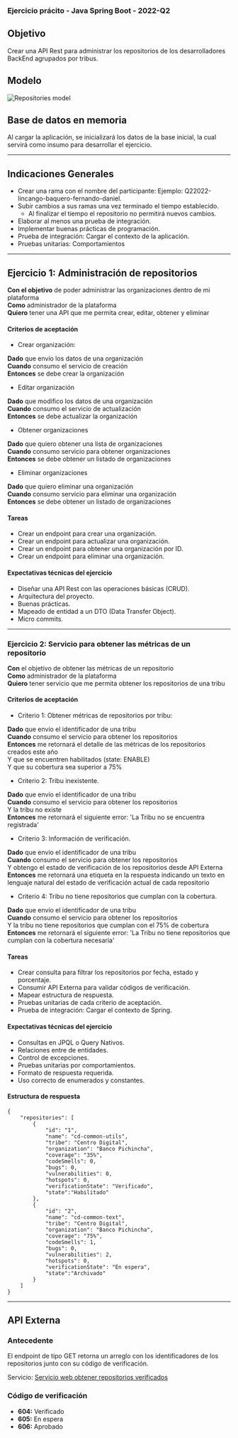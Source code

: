 ### Ejercicio prácito - Java Spring Boot - 2022-Q2

## Objetivo
Crear una API Rest para administrar los repositorios de los desarrolladores BackEnd agrupados por tribus.

## Modelo
![](./modelo.jpg "Repositories model")

## Base de datos en memoria
Al cargar la aplicación, se inicializará los datos de la base inicial, la cual servirá como insumo para desarrollar el ejercicio. 

---

## Indicaciones Generales

- Crear una rama con el nombre del participante: Ejemplo: Q22022-lincango-baquero-fernando-daniel.
- Subir cambios a sus ramas una vez terminado el tiempo establecido.
    - Al finalizar el tiempo el repositorio no permitirá nuevos cambios.
- Elaborar al menos una prueba de integración.
- Implementar buenas prácticas de programación.
- Prueba de integración: Cargar el contexto de la aplicación.
- Pruebas unitarias: Comportamientos

---
## Ejercicio 1: Administración de repositorios 

<p><strong>Con el objetivo</strong> de poder administrar las organizaciones dentro de mi plataforma<br>
<strong>Como</strong> administrador de la plataforma<br>
<strong>Quiero</strong> tener una API que me permita crear, editar, obtener y eliminar</p>

#### Criterios de aceptación

- Crear organización:

<p><strong>Dado</strong> que envío los datos de una organización<br>
<strong>Cuando</strong> consumo el servicio de creación<br>
<strong>Entonces</strong> se debe crear la organización</p>

- Editar organización
<p><strong>Dado</strong> que modifico los datos de una organización<br>
<strong>Cuando</strong> consumo el servicio de actualización<br>
<strong>Entonces</strong> se debe actualizar la organización</p>

- Obtener organizaciones
<p><strong>Dado</strong> que quiero obtener una lista de organizaciones<br>
<strong>Cuando</strong> consumo servicio para obtener organizaciones<br>
<strong>Entonces</strong> se debe obtener un listado de organizaciones</p>

- Eliminar organizaciones
<p><strong>Dado</strong> que quiero eliminar una organización<br>
<strong>Cuando</strong> consumo servicio para eliminar una organización<br>
<strong>Entonces</strong> se debe obtener un listado de organizaciones</p>

#### Tareas

- Crear un endpoint para crear una organización.
- Crear un endpoint para actualizar una organización.
- Crear un endpoint para obtener una organización por ID.
- Crear un endpoint para eliminar una organización.

#### Expectativas técnicas del ejercicio

- Diseñar una API Rest con las operaciones básicas (CRUD).
- Arquitectura del proyecto.
- Buenas prácticas.
- Mapeado de entidad a un DTO (Data Transfer Object).
- Micro commits. 

---

### Ejercicio 2: Servicio para obtener las métricas de un repositorio

<p><strong>Con</strong> el objetivo de obtener las métricas de un repositorio<br>
<strong>Como</strong> administrador de la plataforma<br>
<strong>Quiero</strong> tener servicio que me permita obtener los repositorios de una tribu</p>

#### Criterios de aceptación

- Criterio 1: Obtener métricas de repositorios por tribu:

<p><strong>Dado</strong> que envío el identificador de una tribu<br>
<strong>Cuando</strong> consumo el servicio para obtener los repositorios<br>
<strong>Entonces</strong> me retornará el detalle de las métricas de los repositorios creados este año <br>
Y que se encuentren habilitados (state: ENABLE) <br>
Y que su cobertura sea superior a 75%</p>

- Criterio 2: Tribu inexistente.

<p><strong>Dado</strong> que envío el identificador de una tribu<br>
<strong>Cuando</strong> consumo el servicio para obtener los repositorios<br>
Y la tribu no existe <br>
<strong>Entonces</strong> me retornará el siguiente error: 'La Tribu no se encuentra registrada'</p>

- Criterio 3: Información de verificación.

<p><strong>Dado</strong> que envío el identificador de una tribu<br>
<strong>Cuando</strong> consumo el servicio para obtener los repositorios<br>
Y obtengo el estado de verificación de los repositorios desde API Externa <br>
<strong>Entonces</strong> me retornará una etiqueta en la respuesta indicando un texto en lenguaje natural del estado de verificación actual de cada repositorio</p>

- Criterio 4: Tribu no tiene repositorios que cumplan con la cobertura.

<p><strong>Dado</strong> que envío el identificador de una tribu<br>
<strong>Cuando</strong> consumo el servicio para obtener los repositorios<br>
Y la tribu no tiene repositorios que cumplan con el 75% de cobertura <br>
<strong>Entonces</strong> me retornará el siguiente error: 'La Tribu no tiene repositorios que cumplan con la cobertura necesaria'</p>

#### Tareas

- Crear consulta para filtrar los repositorios por fecha, estado y porcentaje.
- Consumir API Externa para validar códigos de verificación.
- Mapear estructura de respuesta.
- Pruebas unitarias de cada criterio de aceptación.
- Prueba de integración: Cargar el contexto de Spring.

#### Expectativas técnicas del ejercicio

- Consultas en JPQL o Query Nativos.
- Relaciones entre de entidades.
- Control de excepciones.
- Pruebas unitarias por comportamientos.
- Formato de respuesta requerida.
- Uso correcto de enumerados y constantes.

#### Estructura de respuesta

```
{
	"repositories": [
		{
			"id": "1",
			"name": "cd-common-utils",
			"tribe": "Centro Digital",
			"organization": "Banco Pichincha",
			"coverage": "35%",
			"codeSmells": 0,
			"bugs": 0,
			"vulnerabilities": 0,
			"hotspots": 0,
			"verificationState": "Verificado",
			"state":"Habilitado"
		},
		{
			"id": "2",
			"name": "cd-common-text",
			"tribe": "Centro Digital",
			"organization": "Banco Pichincha",
			"coverage": "75%",
			"codeSmells": 1,
			"bugs": 0,
			"vulnerabilities": 2,
			"hotspots": 0,
			"verificationState": "En espera",
			"state":"Archivado"
		}
	]
}
````

---

## API Externa

### Antecedente
El endpoint de tipo GET retorna un arreglo con los identificadores de los repositorios junto con su código de verificación.


Servicio: [Servicio web obtener repositorios verificados](https://253b6042-ec17-4ee8-8d7d-ea9d62805337.mock.pstmn.io/v1/repositories/verified)

### Código de verificación

<ul>
  <li><strong>604:</strong> Verificado</li>
  <li><strong>605:</strong> En espera</li>
  <li><strong>606:</strong> Aprobado</li> 
</ul>


